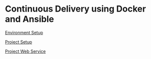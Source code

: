 # Continuous Delivery using Docker and Ansible

[Environment Setup](labs/setup_environment/readme.md)

[Project Setup](labs/project_setup/readme.md)

[Project Web Service](labs/project_webservice/readme.md)
